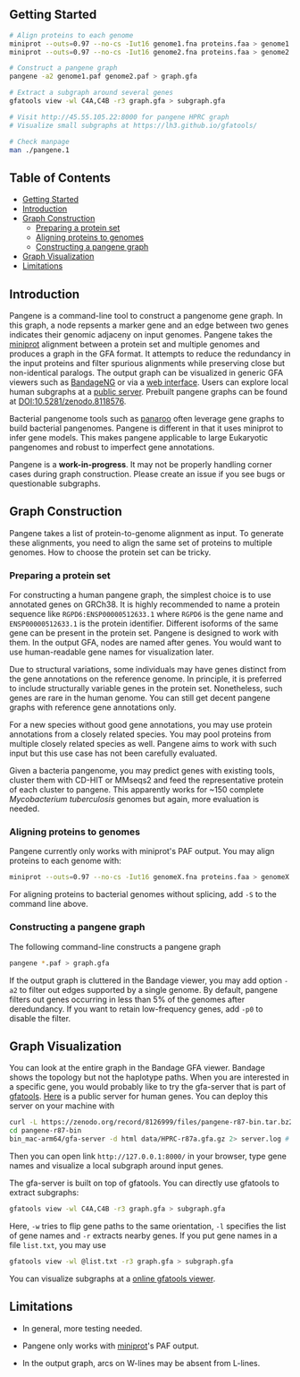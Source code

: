 ## <a name="started"></a>Getting Started
```sh
# Align proteins to each genome
miniprot --outs=0.97 --no-cs -Iut16 genome1.fna proteins.faa > genome1.paf
miniprot --outs=0.97 --no-cs -Iut16 genome2.fna proteins.faa > genome2.paf

# Construct a pangene graph
pangene -a2 genome1.paf genome2.paf > graph.gfa

# Extract a subgraph around several genes
gfatools view -wl C4A,C4B -r3 graph.gfa > subgraph.gfa

# Visit http://45.55.105.22:8000 for pangene HPRC graph
# Visualize small subgraphs at https://lh3.github.io/gfatools/

# Check manpage
man ./pangene.1
```

## Table of Contents

- [Getting Started](#started)
- [Introduction](#intro)
- [Graph Construction](#build)
  - [Preparing a protein set](#prep-aa)
  - [Aligning proteins to genomes](#align-aa)
  - [Constructing a pangene graph](#build-graph)
- [Graph Visualization](#visual)
- [Limitations](#limit)

## <a name="intro"></a>Introduction

Pangene is a command-line tool to construct a pangenome gene graph. In this
graph, a node repsents a marker gene and an edge between two genes indicates
their genomic adjaceny on input genomes. Pangene takes the [miniprot][mp]
alignment between a protein set and multiple genomes and produces a graph in 
the GFA format. It attempts to reduce the redundancy in the input proteins and
filter spurious alignments while preserving close but non-identical paralogs.
The output graph can be visualized in generic GFA viewers such as
[BandageNG][bandage] or via a [web interface](@visual). Users can explore local
human subgraphs at a [public server][server]. Prebuilt pangene graphs can be
found at [DOI:10.5281/zenodo.8118576][zenodo].

Bacterial pangenome tools such as [panaroo][panaroo] often leverage gene graphs
to build bacterial pangenomes. Pangene is different in that it uses miniprot to
infer gene models. This makes pangene applicable to large Eukaryotic pangenomes
and robust to imperfect gene annotations.

Pangene is a **work-in-progress**. It may not be properly handling corner
cases during graph construction. Please create an issue if you see bugs or
questionable subgraphs.

## <a name="build"></a>Graph Construction

Pangene takes a list of protein-to-genome alignment as input. To generate
these alignments, you need to align the same set of proteins to multiple
genomes. How to choose the protein set can be tricky.

### <a name="prep-aa"></a>Preparing a protein set

For constructing a human pangene graph, the simplest choice is to use annotated
genes on GRCh38. It is highly recommended to name a protein sequence like
`RGPD6:ENSP00000512633.1` where `RGPD6` is the gene name and
`ENSP00000512633.1` is the protein identifier. Different isoforms of the same
gene can be present in the protein set. Pangene is designed to work with them.
In the output GFA, nodes are named after genes. You would want to use
human-readable gene names for visualization later.

Due to structural variations, some individuals may have genes distinct from the
gene annotations on the reference genome. In principle, it is preferred to
include structurally variable genes in the protein set. Nonetheless, such genes
are rare in the human genome. You can still get decent pangene graphs with
reference gene annotations only.

For a new species without good gene annotations, you may use protein annotations
from a closely related species. You may pool proteins from multiple closely
related species as well. Pangene aims to work with such input but this use case
has not been carefully evaluated.

Given a bacteria pangenome, you may predict genes with existing tools, cluster
them with CD-HIT or MMseqs2 and feed the representative protein of each cluster
to pangene. This apparently works for ~150 complete *Mycobacterium
tuberculosis* genomes but again, more evaluation is needed.

### <a name="align-aa"></a>Aligning proteins to genomes

Pangene currently only works with miniprot's PAF output. You may align proteins
to each genome with:
```sh
miniprot --outs=0.97 --no-cs -Iut16 genomeX.fna proteins.faa > genomeX.paf
```
For aligning proteins to bacterial genomes without splicing, add `-S` to the
command line above.

### <a name="build-graph"></a>Constructing a pangene graph

The following command-line constructs a pangene graph
```sh
pangene *.paf > graph.gfa
```
If the output graph is cluttered in the Bandage viewer, you may add option
`-a2` to filter out edges supported by a single genome. By default, pangene
filters out genes occurring in less than 5% of the genomes after deredundancy.
If you want to retain low-frequency genes, add `-p0` to disable the filter.

## <a name="visual"></a>Graph Visualization

You can look at the entire graph in the Bandage GFA viewer. Bandage shows the
topology but not the haplotype paths. When you are interested in a specific
gene, you would probably like to try the gfa-server that is part of
[gfatools][gfatools]. [Here][server] is a public server for human genes.
You can deploy this server on your machine with
```sh
curl -L https://zenodo.org/record/8126999/files/pangene-r87-bin.tar.bz2?download=1|tar -jxvf -
cd pangene-r87-bin
bin_mac-arm64/gfa-server -d html data/HPRC-r87a.gfa.gz 2> server.log # for Mac
```
Then you can open link `http://127.0.0.1:8000/` in your browser, type gene
names and visualize a local subgraph around input genes.

The gfa-server is built on top of gfatools. You can directly use gfatools to
extract subgraphs:
```sh
gfatools view -wl C4A,C4B -r3 graph.gfa > subgraph.gfa
```
Here, `-w` tries to flip gene paths to the same orientation, `-l` specifies the
list of gene names and `-r` extracts nearby genes. If you put gene names in a
file `list.txt`, you may use
```sh
gfatools view -wl @list.txt -r3 graph.gfa > subgraph.gfa
```
You can visualize subgraphs at a [online gfatools viewer][gfaview].

## <a name="limit"></a>Limitations

* In general, more testing needed.

* Pangene only works with [miniprot][mp]'s PAF output.

* In the output graph, arcs on W-lines may be absent from L-lines.

[mp]: https://github.com/lh3/miniprot
[bandage]: https://github.com/asl/BandageNG
[gfatools]: https://github.com/lh3/gfatools
[gfaview]: https://lh3.github.io/gfatools/
[panaroo]: https://github.com/gtonkinhill/panaroo
[asub]: https://github.com/lh3/asub
[zenodo]: https://doi.org/10.5281/zenodo.8118576
[server]: http://pangene.bioinweb.org
